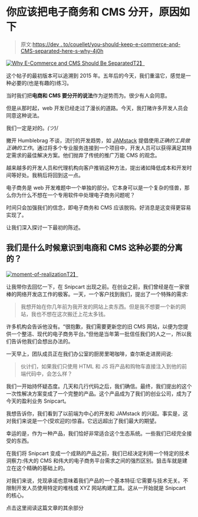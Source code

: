 # 你应该把电子商务和 CMS 分开，原因如下

> 原文:[https://dev . to/couellet/you-should-keep-e-commerce-and-CMS-separated-here-s-why-4j0h](https://dev.to/couellet/you-should-keep-e-commerce-and-cms-separated-here-s-why-4j0h)

[![Why E-Commerce and CMS Should Be Separated](../Images/008c963007f164dbe5057e1ea6b69842.png)T2】](https://res.cloudinary.com/practicaldev/image/fetch/s--TtvPt3A8--/c_limit%2Cf_auto%2Cfl_progressive%2Cq_auto%2Cw_880/https://snipcart.com/media/203637/cartsm-2x.png)

这个帖子的最初版本可以追溯到 2015 年。五年后的今天，我们重温它，感觉是一种必要的(也是有趣的)练习。

当时我们把**电商和 CMS 要分开的说法**作为逆势而为。很少有人会同意。

但是从那时起，web 开发已经走过了漫长的道路。今天，我打赌许多开发人员会同意这种说法。

我们一定是对的。_(ツ)_/

撇开 Humblebrag 不谈，流行的开发趋势，如 [JAMstack](https://snipcart.com/blog/jamstack) 提倡使用*正确的工具做正确的工作*。通过将多个专业服务连接到一个项目中，开发人员可以获得满足其特定需求的最佳解决方案。他们抛弃了传统的推广万能 CMS 的观念。

越来越多的开发人员和代理机构向客户推销这种方法，提出诸如降低成本和开发时间等好处。我稍后将回到这一点。

电子商务是 web 开发难题中一个单独的部分。它本身可以是一个复杂的怪兽，那么你为什么不想在一个专用软件中处理电子商务问题呢？

时间只会加强我们的信念，即电子商务和 CMS 应该脱钩。好消息是这变得更容易实现了。

让我们深入探讨一下最初的陈述。

## 我们是什么时候意识到电商和 CMS 这种必要的分离的？

[![moment-of-realization](../Images/2f5ee22112deb4b69a597b60991bea90.png)T2】](https://i.giphy.com/media/11ykUODgXjAXZu/giphy.gif)

让我带你去回忆一下，在 Snipcart 出现之前。在创业之前，我们曾经是在一家很棒的网络开发店工作的极客。一天，一个客户找到我们，提出了一个特殊的需求:

> 我想开始在你几年前为我开发的网站上卖东西。但是我不想要一个新的网站，我也不想在这次搬迁上花太多钱。

许多机构会告诉他没有。“很抱歉，我们需要更新您的旧 CMS 网站，以便为您提供一个整洁、现代的电子商务平台。”但他是当年第一批信任我们的人之一，所以我们告诉他我们会想出办法的。

一天早上，团队成员正在我们办公室的厨房里喝咖啡，查尔斯走进房间说:

> 伙计们，如果我们只使用 HTML 和 JS 将产品和购物车直接注入到他的前端代码中，会怎么样？

我们一开始持怀疑态度。几天和几行代码之后，我们确信。最终，我们提出的这个一次性解决方案变成了一个完整的产品。这个产品成为了我们的创业公司，成为了今天的盈利业务 Snipcart。

我想告诉你，我们看到了以前端为中心的开发和 JAMstack 的兴起。事实是，这对我们来说是一个(受欢迎的)惊喜。它远远超出了我们最大的期望。

幸运的是，作为一种产品，我们恰好非常适合这个生态系统。一些我们已经完全接受的东西。

在我们将 Snipcart 变成一个成熟的产品之前，我们已经决定利用一个特定的技术洞察力:伟大的 CMS 和伟大的电子商务平台需求之间的强烈区别。狙击车就是建立在这个精确的基础上的。

对我们来说，兑现承诺也意味着我们产品的一个基本特征:它需要与技术无关。不限制开发人员使用特定的堆栈或 XYZ 网站构建工具。这从一开始就是 Snipcart 的核心。

点击这里阅读这篇文章的其余部分